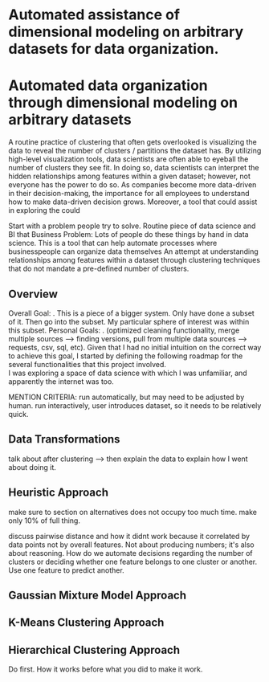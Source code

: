 # Automated assistance of dimensional modeling on arbitrary datasets for data organization. #

# Automated data organization through dimensional modeling on arbitrary datasets #

A routine practice of clustering that often gets overlooked is visualizing the data to reveal the number of clusters / partitions the dataset has. By utilizing high-level visualization tools, data scientists are often able to eyeball the number of clusters they see fit. In doing so, data scientists can interpret the hidden relationships among features within a given dataset; however, not everyone has the power to do so. As companies become more data-driven in their decision-making, the importance for all employees to understand how to make data-driven decision grows. Moreover, a tool that could assist in exploring the <insert purpose> could <speed up decisions drastically and help all employees understand the hidden dynamics of their data through one simple process>. Leveraging hierarchical clustering and data transformation tools, 


Start with a problem people try to solve. Routine piece of data science and BI that 
Business Problem: Lots of people do these things by hand in data science. This is a tool that can help automate processes where businesspeople can organize data themselves
An attempt at understanding relationships among features within a dataset through clustering techniques that do not mandate a pre-defined number of clusters.
## Overview ##
Overall Goal: <insert goal>. This is a piece of a bigger system. Only have done a subset of it. Then go into the subset. My particular sphere of interest was within this subset.
Personal Goals: <insert goal>. (optimized cleaning functionality, merge multiple sources --> finding versions, pull from multiple data sources --> requests, csv, sql, etc).
Given that I had no initial intuition on the correct way to achieve this goal, I started by defining the following roadmap for the several functionalities that this project involved.  
I was exploring a space of data science with which I was unfamiliar, and apparently the internet was too.

MENTION CRITERIA: run automatically, but may need to be adjusted by human. run interactively, user introduces dataset, so it needs to be relatively quick.
    
## Data Transformations ##
talk about after clustering --> then explain the data to explain how I went about doing it.
    
## Heuristic Approach ##
make sure to section on alternatives does not occupy too much time. make only 10% of full thing.

discuss pairwise distance and how it didnt work because it correlated by data points not by overall features.
Not about producing numbers; it's also about reasoning. How do we automate decisions regarding the number of clusters or deciding whether one feature belongs to one cluster or another. Use one feature to predict another.

## Gaussian Mixture Model Approach ##

## K-Means Clustering Approach ##

## Hierarchical Clustering Approach ##
Do first. How it works before what you did to make it work.
